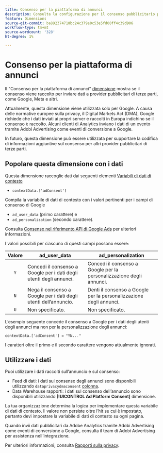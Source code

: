 ```yaml
---
title: Consenso per la piattaforma di annunci
description: Consulta la configurazione per il consenso pubblicitario per i provider di annunci di terze parti.
feature: Dimensions
source-git-commit: ba892374710bc24c379e0c53e5fd00ff4c39d906
workflow-type: tm+mt
source-wordcount: '328'
ht-degree: 1%

---
```


# Consenso per la piattaforma di annunci

Il &quot;Consenso per la piattaforma di annunci&quot; [dimensione](overview.md) mostra se il consenso viene raccolto per inviare dati a provider pubblicitari di terze parti, come Google, Meta e altri.

Attualmente, questa dimensione viene utilizzata solo per Google. A causa delle normative europee sulla privacy, il Digital Markets Act (DMA), Google richiede che i dati inviati ai propri server e raccolti in Europa indichino se il consenso è raccolto. Alcuni clienti di Analytics inviano i dati di un evento tramite Adobi Advertising come eventi di conversione a Google.

In futuro, questa dimensione può essere utilizzata per supportare la codifica di informazioni aggiuntive sul consenso per altri provider pubblicitari di terze parti.

## Popolare questa dimensione con i dati

Questa dimensione raccoglie dati dai seguenti elementi [Variabili di dati di contesto](/help/implement/vars/page-vars/contextdata.md)

* `contextData.['adConsent']`

Compila la variabile di dati di contesto con i valori pertinenti per i campi di consenso di Google

* `ad_user_data` (primo carattere) e
* `ad_personalization` (secondo carattere).

Consulta [Consenso nel riferimento API di Google Ads](https://developers.google.com/google-ads/api/reference/rpc/v15/Consent) per ulteriori informazioni.

I valori possibili per ciascuno di questi campi possono essere:

| Valore | ad_user_data | ad_personalization |
|:-:|---|---|
| `Y` | Concedi il consenso a Google per i dati degli utenti degli annunci. | Concedi il consenso a Google per la personalizzazione degli annunci. |
| `N` | Nega il consenso a Google per i dati degli utenti dell’annuncio. | Denti il consenso a Google per la personalizzazione degli annunci. |
| `U` | Non specificato. | Non specificato. |

L’esempio seguente concede il consenso a Google per i dati degli utenti degli annunci ma non per la personalizzazione degli annunci:

```
contextData.['adConsent'] = "YN..."
```

I caratteri oltre il primo e il secondo carattere vengono attualmente ignorati.

## Utilizzare i dati

Puoi utilizzare i dati raccolti sull’annuncio e sul consenso:

* Feed di dati: i dati sul consenso degli annunci sono disponibili utilizzando `dataprivacydmaconsent` [colonna](/help/export/analytics-data-feed/c-df-contents/datafeeds-reference.md).
* Data Warehouse rapporti: i dati sul consenso dell’annuncio sono disponibili utilizzando **[!UICONTROL Ad Platform Consent]** dimensione.

La tua organizzazione determina la logica per implementare questa variabile di dati di contesto. Il valore non persiste oltre l’hit su cui è impostato, pertanto devi impostare la variabile di dati di contesto su ogni pagina.

Quando invii dati pubblicitari da Adobe Analytics tramite Adobi Advertising come eventi di conversione a Google, consulta il team di Adobi Advertising per assistenza nell’integrazione.

Per ulteriori informazioni, consulta [Rapporti sulla privacy](/help/admin/admin/c-manage-report-suites/c-edit-report-suites/privacy-reporting.md).
